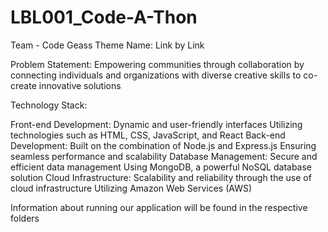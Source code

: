 # LBL001_Code-A-Thon

Team - Code Geass
Theme Name:  Link by Link

Problem Statement:
Empowering communities through collaboration by connecting individuals and organizations with diverse creative skills to co-create innovative solutions

Technology Stack:

Front-end Development:
          Dynamic and user-friendly interfaces
          Utilizing technologies such as HTML, CSS, JavaScript, and React
Back-end Development:
            Built on the combination of Node.js and Express.js
            Ensuring seamless performance and scalability
Database Management:
            Secure and efficient data management
            Using MongoDB, a powerful NoSQL database solution
Cloud Infrastructure:
            Scalability and reliability through the use of cloud infrastructure
            Utilizing Amazon Web Services (AWS)


Information about running our application will be found in the respective folders


